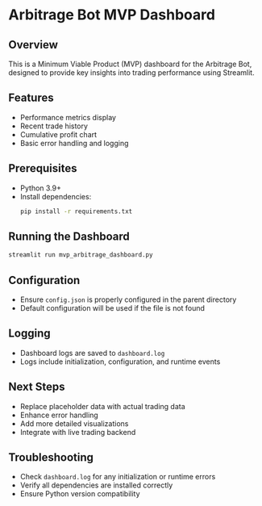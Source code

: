 # Arbitrage Bot MVP Dashboard

## Overview
This is a Minimum Viable Product (MVP) dashboard for the Arbitrage Bot, designed to provide key insights into trading performance using Streamlit.

## Features
- Performance metrics display
- Recent trade history
- Cumulative profit chart
- Basic error handling and logging

## Prerequisites
- Python 3.9+
- Install dependencies: 
  ```bash
  pip install -r requirements.txt
  ```

## Running the Dashboard
```bash
streamlit run mvp_arbitrage_dashboard.py
```

## Configuration
- Ensure `config.json` is properly configured in the parent directory
- Default configuration will be used if the file is not found

## Logging
- Dashboard logs are saved to `dashboard.log`
- Logs include initialization, configuration, and runtime events

## Next Steps
- Replace placeholder data with actual trading data
- Enhance error handling
- Add more detailed visualizations
- Integrate with live trading backend

## Troubleshooting
- Check `dashboard.log` for any initialization or runtime errors
- Verify all dependencies are installed correctly
- Ensure Python version compatibility
